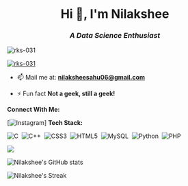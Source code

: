 <h1 align="center">Hi 👋, I'm Nilakshee</h1>
<h3 align="center"><i>A Data Science Enthusiast</i></h3>

<p align="left"> <img src="https://komarev.com/ghpvc/?username=nilakshee-sahu&label=Profile%20views&color=0e75b6&style=flat" alt="rks-031" /> </p>

<p align="left"> <a href="https://github.com/ryo-ma/github-profile-trophy"><img src="https://github-profile-trophy.vercel.app/?username=nilakshee-sahu" alt="rks-031" /></a> </p>
 
- 📫 Mail me at: **nilaksheesahu06@gmail.com**

- ⚡ Fun fact **Not a geek, still a geek!**

**Connect With Me:** 

[![Instagram](https://www.instagram.com/nilakshee_sahu?igsh=MWtqeHphYXI0dXNmYQ==logo=Instagram&logoColor=white)]
**Tech Stack:**

![C](https://img.shields.io/badge/c-%2300599C.svg?style=for-the-badge&logo=c&logoColor=white) &nbsp;![C++](https://img.shields.io/badge/c++-%2300599C.svg?style=for-the-badge&logo=c%2B%2B&logoColor=white) &nbsp;![CSS3](https://img.shields.io/badge/css3-%231572B6.svg?style=for-the-badge&logo=css3&logoColor=white) &nbsp;![HTML5](https://img.shields.io/badge/html5-%23E34F26.svg?style=for-the-badge&logo=html5&logoColor=white) &nbsp;![MySQL](https://img.shields.io/badge/mysql-6DA55F?style=for-the-badge&logo=mysql&logoColor=white) &nbsp;![Python](https://img.shields.io/badge/python-%2300599C.svg?style=for-the-badge&logo=python&logoColor=white) &nbsp;![PHP](https://img.shields.io/badge/php-%231572B6.svg?style=for-the-badge&logo=php&logoColor=white) &nbsp;


![](https://github-readme-stats.vercel.app/api/top-langs/?username=nilakshee-sahu&theme=dark&hide_border=false&include_all_commits=true&count_private=true&layout=compact)

![Nilakshee's GitHub stats](https://github-readme-stats.vercel.app/api?username=nilakshee-sahu&theme=dark&hide_border=false)

![Nilakshee's Streak](https://github-readme-streak-stats.herokuapp.com/?user=nilakshee-sahu&theme=dark&hide_border=true)

